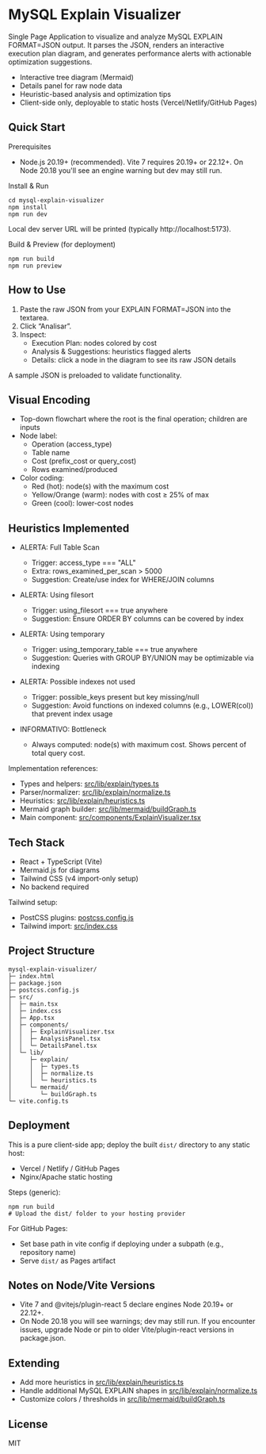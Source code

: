 # MySQL Explain Visualizer

Single Page Application to visualize and analyze MySQL EXPLAIN FORMAT=JSON output. It parses the JSON, renders an interactive execution plan diagram, and generates performance alerts with actionable optimization suggestions.

- Interactive tree diagram (Mermaid)
- Details panel for raw node data
- Heuristic-based analysis and optimization tips
- Client-side only, deployable to static hosts (Vercel/Netlify/GitHub Pages)

## Quick Start

Prerequisites
- Node.js 20.19+ (recommended). Vite 7 requires 20.19+ or 22.12+. On Node 20.18 you'll see an engine warning but dev may still run.

Install & Run
```
cd mysql-explain-visualizer
npm install
npm run dev
```
Local dev server URL will be printed (typically http://localhost:5173).

Build & Preview (for deployment)
```
npm run build
npm run preview
```

## How to Use

1) Paste the raw JSON from your EXPLAIN FORMAT=JSON into the textarea.
2) Click “Analisar”.
3) Inspect:
   - Execution Plan: nodes colored by cost
   - Analysis & Suggestions: heuristics flagged alerts
   - Details: click a node in the diagram to see its raw JSON details

A sample JSON is preloaded to validate functionality.

## Visual Encoding

- Top-down flowchart where the root is the final operation; children are inputs
- Node label:
  - Operation (access_type)
  - Table name
  - Cost (prefix_cost or query_cost)
  - Rows examined/produced
- Color coding:
  - Red (hot): node(s) with the maximum cost
  - Yellow/Orange (warm): nodes with cost ≥ 25% of max
  - Green (cool): lower-cost nodes

## Heuristics Implemented

- ALERTA: Full Table Scan
  - Trigger: access_type === "ALL"
  - Extra: rows_examined_per_scan > 5000
  - Suggestion: Create/use index for WHERE/JOIN columns

- ALERTA: Using filesort
  - Trigger: using_filesort === true anywhere
  - Suggestion: Ensure ORDER BY columns can be covered by index

- ALERTA: Using temporary
  - Trigger: using_temporary_table === true anywhere
  - Suggestion: Queries with GROUP BY/UNION may be optimizable via indexing

- ALERTA: Possible indexes not used
  - Trigger: possible_keys present but key missing/null
  - Suggestion: Avoid functions on indexed columns (e.g., LOWER(col)) that prevent index usage

- INFORMATIVO: Bottleneck
  - Always computed: node(s) with maximum cost. Shows percent of total query cost.

Implementation references:
- Types and helpers: [src/lib/explain/types.ts](src/lib/explain/types.ts)
- Parser/normalizer: [src/lib/explain/normalize.ts](src/lib/explain/normalize.ts)
- Heuristics: [src/lib/explain/heuristics.ts](src/lib/explain/heuristics.ts)
- Mermaid graph builder: [src/lib/mermaid/buildGraph.ts](src/lib/mermaid/buildGraph.ts)
- Main component: [src/components/ExplainVisualizer.tsx](src/components/ExplainVisualizer.tsx)

## Tech Stack

- React + TypeScript (Vite)
- Mermaid.js for diagrams
- Tailwind CSS (v4 import-only setup)
- No backend required

Tailwind setup:
- PostCSS plugins: [postcss.config.js](postcss.config.js)
- Tailwind import: [src/index.css](src/index.css)

## Project Structure

```
mysql-explain-visualizer/
├─ index.html
├─ package.json
├─ postcss.config.js
├─ src/
│  ├─ main.tsx
│  ├─ index.css
│  ├─ App.tsx
│  ├─ components/
│  │  ├─ ExplainVisualizer.tsx
│  │  ├─ AnalysisPanel.tsx
│  │  └─ DetailsPanel.tsx
│  └─ lib/
│     ├─ explain/
│     │  ├─ types.ts
│     │  ├─ normalize.ts
│     │  └─ heuristics.ts
│     └─ mermaid/
│        └─ buildGraph.ts
└─ vite.config.ts
```

## Deployment

This is a pure client-side app; deploy the built `dist/` directory to any static host:

- Vercel / Netlify / GitHub Pages
- Nginx/Apache static hosting

Steps (generic):
```
npm run build
# Upload the dist/ folder to your hosting provider
```

For GitHub Pages:
- Set base path in vite config if deploying under a subpath (e.g., repository name)
- Serve `dist/` as Pages artifact

## Notes on Node/Vite Versions

- Vite 7 and @vitejs/plugin-react 5 declare engines Node 20.19+ or 22.12+.
- On Node 20.18 you will see warnings; dev may still run. If you encounter issues, upgrade Node or pin to older Vite/plugin-react versions in package.json.

## Extending

- Add more heuristics in [src/lib/explain/heuristics.ts](src/lib/explain/heuristics.ts)
- Handle additional MySQL EXPLAIN shapes in [src/lib/explain/normalize.ts](src/lib/explain/normalize.ts)
- Customize colors / thresholds in [src/lib/mermaid/buildGraph.ts](src/lib/mermaid/buildGraph.ts)

## License

MIT
